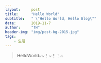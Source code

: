 ```yaml
---
layout:     post
title:      "Hello World"
subtitle:   " \"Hello World, Hello Blog\""
date:       2019-11-7
author:     "TH"
header-img: "img/post-bg-2015.jpg"
tags:
    - 生活
---
```


> HelloWorld~~！~！！~
